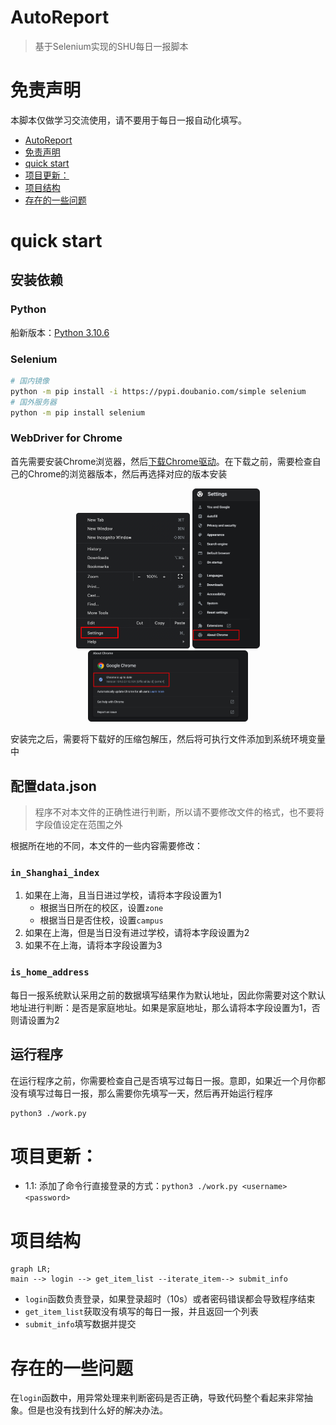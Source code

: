 # AutoReport

> 基于Selenium实现的SHU每日一报脚本

# 免责声明

本脚本仅做学习交流使用，请不要用于每日一报自动化填写。

- [AutoReport](#autoreport)
- [免责声明](#免责声明)
- [quick start](#quick-start)
- [项目更新：](#项目更新)
- [项目结构](#项目结构)
- [存在的一些问题](#存在的一些问题)

# quick start

## 安装依赖

### Python

船新版本：[Python 3.10.6](https://www.python.org/downloads/release/python-3106/)

### Selenium

```sh
# 国内镜像
python -m pip install -i https://pypi.doubanio.com/simple selenium
# 国外服务器
python -m pip install selenium
```

### WebDriver for Chrome

首先需要安装Chrome浏览器，然后[下载Chrome驱动](https://chromedriver.chromium.org/downloads)。在下载之前，需要检查自己的Chrome的浏览器版本，然后再选择对应的版本安装

<div align="center">
	<img src="README.assets/image-20220823173442755.png" alt="image-20220823173442755" style="zoom:25%;" />
	<img src="README.assets/image-20220823173510139.png" alt="image-20220823173510139" style="zoom:25%;" />
	<img src="README.assets/image-20220823173531918.png" alt="image-20220823173531918" style="zoom:25%;" />
</div>

安装完之后，需要将下载好的压缩包解压，然后将可执行文件添加到系统环境变量中

## 配置data.json

> 程序不对本文件的正确性进行判断，所以请不要修改文件的格式，也不要将字段值设定在范围之外

根据所在地的不同，本文件的一些内容需要修改：

### `in_Shanghai_index`

1. 如果在上海，且当日进过学校，请将本字段设置为1
	+ 根据当日所在的校区，设置`zone`
	+ 根据当日是否住校，设置`campus`
2. 如果在上海，但是当日没有进过学校，请将本字段设置为2
3. 如果不在上海，请将本字段设置为3

### `is_home_address`

每日一报系统默认采用之前的数据填写结果作为默认地址，因此你需要对这个默认地址进行判断：是否是家庭地址。如果是家庭地址，那么请将本字段设置为1，否则请设置为2

## 运行程序

在运行程序之前，你需要检查自己是否填写过每日一报。意即，如果近一个月你都没有填写过每日一报，那么需要你先填写一天，然后再开始运行程序

```sh
python3 ./work.py
```

# 项目更新：

+ 1.1: 添加了命令行直接登录的方式：`python3 ./work.py <username> <password>`

# 项目结构

```mermaid
graph LR;
main --> login --> get_item_list --iterate_item--> submit_info   
```

+ `login`函数负责登录，如果登录超时（10s）或者密码错误都会导致程序结束
+ `get_item_list`获取没有填写的每日一报，并且返回一个列表
+ `submit_info`填写数据并提交

# 存在的一些问题

在`login`函数中，用异常处理来判断密码是否正确，导致代码整个看起来非常抽象。但是也没有找到什么好的解决办法。
